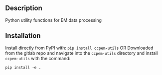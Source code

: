 ## Description
Python utility functions for EM data processing 

## Installation
Install directly from PyPI with:
``pip install ccpem-utils``
OR
Downloaded from the gitlab repo and navigate into the `ccpem-utils` directory and 
install `ccpem-utils` with the command: 

``pip install -e .``
